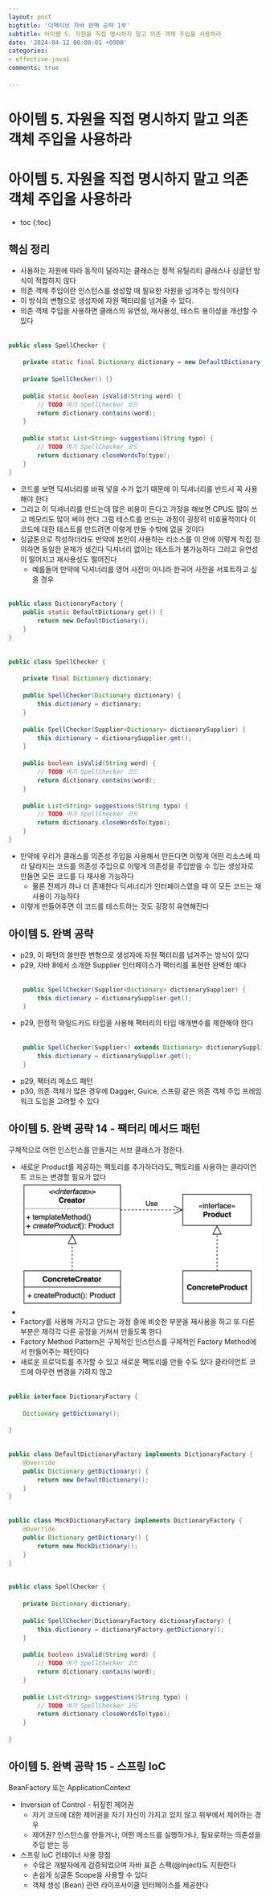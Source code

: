 ```yaml
---
layout: post
bigtitle: '이펙티브 자바 완벽 공략 1부'
subtitle: 아이템 5. 자원을 직접 명시하지 말고 의존 객체 주입을 사용하라
date: '2024-04-12 00:00:01 +0900'
categories:
- effective-java1
comments: true

---
```


# 아이템 5. 자원을 직접 명시하지 말고 의존 객체 주입을 사용하라

# 아이템 5. 자원을 직접 명시하지 말고 의존 객체 주입을 사용하라

* toc
{:toc}

## 핵심 정리
+ 사용하는 자원에 따라 동작이 달라지는 클래스는 정적 유틸리티 클래스나 싱글턴 방식이 적합하지 않다
+ 의존 객체 주입이란 인스턴스를 생성할 때 필요한 자원을 넘겨주는 방식이다
+ 이 방식의 변형으로 생성자에 자원 팩터리를 넘겨줄 수 있다.
+ 의존 객체 주입을 사용하면 클래스의 유연성, 재사용성, 테스트 용이성을 개선할 수 있다

~~~java

public class SpellChecker {

    private static final Dictionary dictionary = new DefaultDictionary();

    private SpellChecker() {}

    public static boolean isValid(String word) {
        // TODO 여기 SpellChecker 코드
        return dictionary.contains(word);
    }

    public static List<String> suggestions(String typo) {
        // TODO 여기 SpellChecker 코드
        return dictionary.closeWordsTo(typo);
    }
}

~~~

+ 코드를 보면 딕셔너리를 바꿔 넣을 수가 없기 때문에 이 딕셔너리를 반드시 꼭 사용해야 한다
+ 그리고 이 딕셔너리를 만드는데 많은 비용이 든다고 가정을 해보면 CPU도 많이 쓰고 메모리도 많이 써야 한다 그럼 테스트를 만드는 과정이 굉장히 비효율적이다 이 코드에 대한 테스트를 만드려면 이렇게 만들 수밖에 없을 것이다
+ 싱글톤으로 작성하더라도 만약에 본인이 사용하는 리소스를 이 안에 이렇게 직접 정의하면 동일한 문제가 생긴다 딕셔너리 없이는 테스트가 불가능하다 그리고 유연성이 떨어지고 재사용성도 떨어진다
  + 예를들어 만약에 딕셔너리를 영어 사전이 아니라 한국어 사전을 서포트하고 싶을 경우 

~~~java

public class DictionaryFactory {
    public static DefaultDictionary get() {
        return new DefaultDictionary();
    }
}


~~~

~~~java

public class SpellChecker {

    private final Dictionary dictionary;

    public SpellChecker(Dictionary dictionary) {
        this.dictionary = dictionary;
    }

    public SpellChecker(Supplier<Dictionary> dictionarySupplier) {
        this.dictionary = dictionarySupplier.get();
    }

    public boolean isValid(String word) {
        // TODO 여기 SpellChecker 코드
        return dictionary.contains(word);
    }

    public List<String> suggestions(String typo) {
        // TODO 여기 SpellChecker 코드
        return dictionary.closeWordsTo(typo);
    }
}


~~~

+ 만약에 우리가 클래스를 의존성 주입을 사용해서 만든다면 이렇게 어떤 리소스에 따라 달라지는 코드를 의존성 주입으로 이렇게 의존성을 주입받을 수 있는 생성자로 만들면 모든 코드를 다 재사용 가능하다 
  + 물론 전제가 하나 더 존재한다 딕셔너리가 인터페이스였을 때 이 모든 코드는 재사용이 가능하다
+ 이렇게 만들어주면 이 코드를 테스트하는 것도 굉장히 유연해진다 

## 아이템 5. 완벽 공략
+ p29, 이 패턴의 쓸만한 변형으로 생성자에 자원 팩터리를 넘겨주는 방식이 있다
+ p29, 자바 8에서 소개한 Supplier<T> 인터페이스가 팩터리를 표현한 완벽한 예다

~~~java

    public SpellChecker(Supplier<Dictionary> dictionarySupplier) {
        this.dictionary = dictionarySupplier.get();
    }

~~~

+ p29, 한정적 와일드카드 타입을 사용해 팩터리의 타입 매개변수를 제한해야 한다

~~~java

    public SpellChecker(Supplier<? extends Dictionary> dictionarySupplier) {
        this.dictionary = dictionarySupplier.get();
    }

~~~

+ p29, 팩터리 메소드 패턴
+ p30, 의존 객체가 많은 경우에 Dagger, Guice, 스프링 같은 의존 객체 주입 프레임워크 도입을 고려할 수 있다

## 아이템 5. 완벽 공략 14 - 팩터리 메서드 패턴
구체적으로 어떤 인스턴스를 만들지는 서브 클래스가 정한다.
+ 새로운 Product를 제공하는 팩토리를 추가하더라도, 팩토리를 사용하는 클라이언트 코드는 변경할 필요가 없다
+ ![Item5-14.png](../../../../assets/img/effective-java1/Item5-14.png)
+ Factory를 사용해 가지고 만드는 과정 중에 비슷한 부분을 재사용을 하고 또 다른 부분은 제각각 다른 공정을 거쳐서 만들도록 한다
+ Factory Method Pattern은 구체적인 인스턴스를 구체적인 Factory Method에서 만들어주는 패턴이다
+ 새로운 프로덕트를 추가할 수 있고 새로운 팩토리를 만들 수도 있다 클라이언트 코드에 아무런 변경을 가하지 않고

~~~java

public interface DictionaryFactory {

    Dictionary getDictionary();

}

~~~

~~~java

public class DefaultDictionaryFactory implements DictionaryFactory {
    @Override
    public Dictionary getDictionary() {
        return new DefaultDictionary();
    }
}

~~~

~~~java

public class MockDictionaryFactory implements DictionaryFactory {
    @Override
    public Dictionary getDictionary() {
        return new MockDictionary();
    }
}


~~~

~~~java

public class SpellChecker {

    private Dictionary dictionary;

    public SpellChecker(DictionaryFactory dictionaryFactory) {
        this.dictionary = dictionaryFactory.getDictionary();
    }

    public boolean isValid(String word) {
        // TODO 여기 SpellChecker 코드
        return dictionary.contains(word);
    }

    public List<String> suggestions(String typo) {
        // TODO 여기 SpellChecker 코드
        return dictionary.closeWordsTo(typo);
    }

}

~~~

## 아이템 5. 완벽 공략 15 - 스프링 IoC
BeanFactory 또는 ApplicationContext
+ Inversion of Control - 뒤짚힌 제어권
  + 자기 코드에 대한 제어권을 자기 자신이 가지고 있지 않고 위부에서 제어하는 경우
  + 제어권? 인스턴스를 만들거나, 어떤 메소드를 실행하거나, 필요로하는 의존성을 주입 받는 등
+ 스프링 IoC 컨테이너 사용 장점
  + 수많은 개발자에게 검증되었으며 자바 표준 스팩(@Inject)도 지원한다
  + 손쉽게 싱글톤 Scope을 사용할 수 있다
  + 객체 생성 (Bean) 관련 라이프사이클 인터페이스를 제공한다
